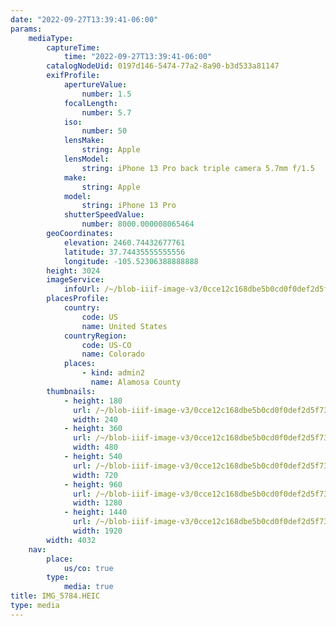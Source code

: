 ```yaml
---
date: "2022-09-27T13:39:41-06:00"
params:
    mediaType:
        captureTime:
            time: "2022-09-27T13:39:41-06:00"
        catalogNodeUid: 0197d146-5474-77a2-8a90-b3d533a81147
        exifProfile:
            apertureValue:
                number: 1.5
            focalLength:
                number: 5.7
            iso:
                number: 50
            lensMake:
                string: Apple
            lensModel:
                string: iPhone 13 Pro back triple camera 5.7mm f/1.5
            make:
                string: Apple
            model:
                string: iPhone 13 Pro
            shutterSpeedValue:
                number: 8000.000008065464
        geoCoordinates:
            elevation: 2460.74432677761
            latitude: 37.74435555555556
            longitude: -105.52306388888888
        height: 3024
        imageService:
            infoUrl: /~/blob-iiif-image-v3/0cce12c168dbe5b0cd0f0def2d5f730036b37611a14fbb3ce70497f818580e5d/info.json
        placesProfile:
            country:
                code: US
                name: United States
            countryRegion:
                code: US-CO
                name: Colorado
            places:
                - kind: admin2
                  name: Alamosa County
        thumbnails:
            - height: 180
              url: /~/blob-iiif-image-v3/0cce12c168dbe5b0cd0f0def2d5f730036b37611a14fbb3ce70497f818580e5d/full/240%2C180/0/default.jpg
              width: 240
            - height: 360
              url: /~/blob-iiif-image-v3/0cce12c168dbe5b0cd0f0def2d5f730036b37611a14fbb3ce70497f818580e5d/full/480%2C360/0/default.jpg
              width: 480
            - height: 540
              url: /~/blob-iiif-image-v3/0cce12c168dbe5b0cd0f0def2d5f730036b37611a14fbb3ce70497f818580e5d/full/720%2C540/0/default.jpg
              width: 720
            - height: 960
              url: /~/blob-iiif-image-v3/0cce12c168dbe5b0cd0f0def2d5f730036b37611a14fbb3ce70497f818580e5d/full/1280%2C960/0/default.jpg
              width: 1280
            - height: 1440
              url: /~/blob-iiif-image-v3/0cce12c168dbe5b0cd0f0def2d5f730036b37611a14fbb3ce70497f818580e5d/full/1920%2C1440/0/default.jpg
              width: 1920
        width: 4032
    nav:
        place:
            us/co: true
        type:
            media: true
title: IMG_5784.HEIC
type: media
---
```

